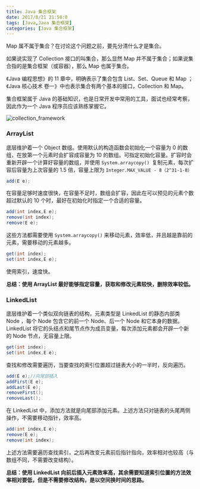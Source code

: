 ```yaml
---
title: Java 集合框架
date: 2017/8/21 21:50:0
tags: [Java,Java 集合框架]
categories: [Java 集合框架]
---
```

Map 属不属于集合？在讨论这个问题之前，要先分清什么才是集合。
		
如果说实现了 Collection 接口的叫集合，那么显然 Map 并不属于集合；如果说集合指的是集合框架（或容器），那么 Map 也属于集合。
		
<!--more-->
		
《Java 编程思想》的 11 章中，明确表示了集合包含 List、Set、Queue 和 Map ；《Java 核心技术 卷一》中也表示集合有两个基本的接口，Collection 和 Map。
		
集合框架属于 Java 的基础知识，也是日常开发中常用的工具，面试也经常考察，因此作为一个 Java 程序员应该熟练掌握它。
		
![collection_framework](https://cdn.jsdelivr.net/gh/nekolr/image-hosting@201911242020/2018/04/14/d2n.png)
		
### ArrayList
底层维护着一个 Object 数组。使用默认的构造函数会初始化一个容量为 0 的数组，在放第一个元素时会扩容成容量为 10 的数组。可指定初始化容量。扩容时会重新开辟一个计算好容量的数组，并使用 `System.arraycopy() `复制元素，每次扩容后容量为上次容量的 1.5 倍，容量上限为 `Integer.MAX_VALUE - 8（2^31-1-8）`
		
```java
add(E e);
```
在容量足够时速度很快，在容量不足时，数组会扩容，因此在可以预见的元素个数超过默认的 10 个时，最好在初始化时指定一个合适的容量。
		
```java
add(int index,E e);
remove(int index);
remove(E e);
```
这些方法都需要使用 `System.arraycopy()` 来移动元素，效率低，并且越是靠前的元素，需要移动的元素越多。
		
```java
get(int index);
set(int index,E e);
```
使用索引，速度快。
		
**总结：使用 ArrayList 最好能够指定容量，获取和修改元素较快，删除效率较低。**
		
### LinkedList
底层维护着一个类似双向链表的结构，元素类型是 LinkedList 的静态内部类 Node ，每个 Node 包含它的前一个 Node、后一个 Node 和它本身的数据。LinkedList 将它的头结点和尾节点作为成员变量，每次添加元素都会开辟一个新的 Node 节点，无容量上限。
		
```java
get(int index);
set(int index,E e);
```
查找和修改需要遍历，当要查找的索引位置超过链表大小的一半时，反向遍历。
		
```java
add(E e);//向尾部插入
addFirst(E e);
addLast(E e);
removeFirst();
removeLast();
```
在 LinkedList 中，添加方法就是向尾部添加元素。上述方法只对链表的头尾两侧操作，不需要移动指针，效率高。
		
```java
add(int index,E e);
remove(E e);
remove(int index);
```
上述方法需要遍历查找索引，之后再改变元素前后指针指向，效率相对也较高（与数组不同，不需要改变结构）。
		
**总结：使用 LinkedList 向前后插入元素效率高，其余需要知道索引位置的方法效率相对要低，但是不需要修改结构，是以空间换时间的思路。**  
